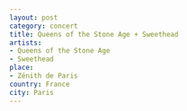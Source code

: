 ```yaml
---
layout: post
category: concert
title: Queens of the Stone Age + Sweethead
artists: 
- Queens of the Stone Age
- Sweethead
place: 
- Zénith de Paris
country: France
city: Paris
---
```


